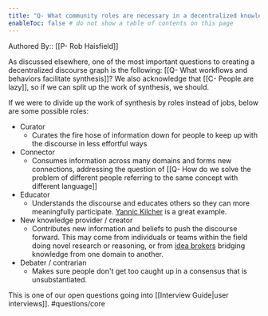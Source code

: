 ```yaml
---
title: "Q- What community roles are necessary in a decentralized knowledge graph"
enableToc: false # do not show a table of contents on this page
---
```

Authored By:: [[P- Rob Haisfield]]

As discussed elsewhere, one of the most important questions to creating a decentralized discourse graph is the following: [[Q- What workflows and behaviors facilitate synthesis]]? We also acknowledge that [[C- People are lazy]], so if we can split up the work of synthesis, we should.

If we were to divide up the work of synthesis by roles instead of jobs, below are some possible roles:
- Curator
	- Curates the fire hose of information down for people to keep up with the discourse in less effortful ways
- Connector
	- Consumes information across many domains and forms new connections, addressing the question of [[Q- How do we solve the problem of different people referring to the same concept with different language]]
- Educator
	- Understands the discourse and educates others so they can more meaningfully participate. [Yannic Kilcher](https://www.youtube.com/watch?v=jSdHmImyUjk) is a great example.
- New knowledge provider / creator
	- Contributes new information and beliefs to push the discourse forward. This may come from individuals or teams within the field doing novel research or reasoning, or from [idea brokers](https://publish.obsidian.md/joelchan-notes/discourse-graph/sources/%40hargadonTechnologyBrokeringInnovation1997) bridging knowledge from one domain to another.
- Debater / contrarian
	- Makes sure people don't get too caught up in a consensus that is unsubstantiated.

This is one of our open questions going into [[Interview Guide|user interviews]]. #questions/core
